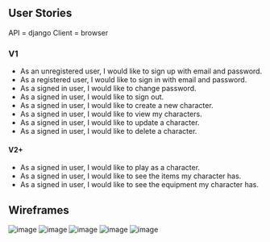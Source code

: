 ## User Stories
API = django
Client = browser

### V1
- As an unregistered user, I would like to sign up with email and password.
- As a registered user, I would like to sign in with email and password.
- As a signed in user, I would like to change password.
- As a signed in user, I would like to sign out.
- As a signed in user, I would like to create a new character.
- As a signed in user, I would like to view my characters.
- As a signed in user, I would like to update a character.
- As a signed in user, I would like to delete a character.

#### V2+
- As a signed in user, I would like to play as a character.
- As a signed in user, I would like to see the items my character has.
- As a signed in user, I would like to see the equipment my character has.

## Wireframes
![image](https://media.git.generalassemb.ly/user/35090/files/e9fb4500-c2c0-11eb-8dd2-3653026ca908)
![image](https://media.git.generalassemb.ly/user/35090/files/f59b3b80-c2c1-11eb-9f0a-b7b9d47640fd)
![image](https://media.git.generalassemb.ly/user/35090/files/5f1b4a00-c2c2-11eb-8616-c51a74e3e975)
![image](https://media.git.generalassemb.ly/user/35090/files/7149b800-c2c3-11eb-9b21-d32edeeb05f3)
![image](https://media.git.generalassemb.ly/user/35090/files/16fd2700-c2c4-11eb-9b18-57348c23046d)
